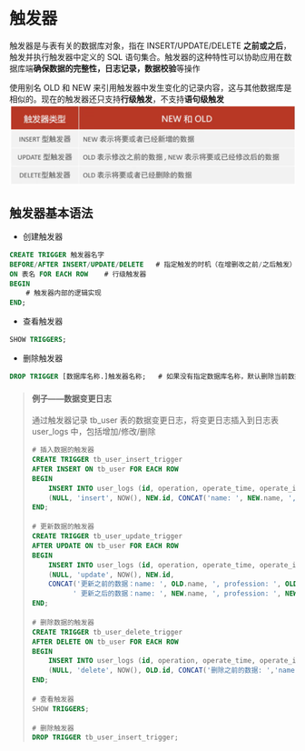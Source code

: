 # 触发器
触发器是与表有关的数据库对象，指在 INSERT/UPDATE/DELETE **之前或之后**，触发并执行触发器中定义的 SQL 语句集合。触发器的这种特性可以协助应用在数据库端**确保数据的完整性，日志记录，数据校验**等操作

使用别名 OLD 和 NEW 来引用触发器中发生变化的记录内容，这与其他数据库是相似的。现在的触发器还只支持**行级触发**，不支持**语句级触发**
<img src="图片库/5./不同类别触发器.png" width="800px">

## 触发器基本语法
- 创建触发器
```sql
CREATE TRIGGER 触发器名字
BEFORE/AFTER INSERT/UPDATE/DELETE   # 指定触发的时机（在增删改之前/之后触发）
ON 表名 FOR EACH ROW    # 行级触发器
BEGIN
    # 触发器内部的逻辑实现    
END;
```
- 查看触发器
```sql
SHOW TRIGGERS;
```
- 删除触发器
```sql
DROP TRIGGER [数据库名称.]触发器名称;   # 如果没有指定数据库名称，默认删除当前数据库的触发器
```

> #### 例子——数据变更日志
> 通过触发器记录 tb_user 表的数据变更日志，将变更日志插入到日志表 user_logs 中，包括增加/修改/删除
> ```sql
> # 插入数据的触发器
> CREATE TRIGGER tb_user_insert_trigger
> AFTER INSERT ON tb_user FOR EACH ROW
> BEGIN
>     INSERT INTO user_logs (id, operation, operate_time, operate_id, operate_params) VALUES
>     (NULL, 'insert', NOW(), NEW.id, CONCAT('name: ', NEW.name, ', profession: ', NEW.profession, ', age: ', NEW.age));
> END;
> 
> # 更新数据的触发器
> CREATE TRIGGER tb_user_update_trigger
> AFTER UPDATE ON tb_user FOR EACH ROW
> BEGIN
>     INSERT INTO user_logs (id, operation, operate_time, operate_id, operate_params) VALUES
>     (NULL, 'update', NOW(), NEW.id, 
>     CONCAT('更新之前的数据：name: ', OLD.name, ', profession: ', OLD.profession, ', age: ', OLD.age, 
>           ' 更新之后的数据：name: ', NEW.name, ', profession: ', NEW.profession, ', age: ', NEW.age));
> END;
> 
> # 删除数据的触发器
> CREATE TRIGGER tb_user_delete_trigger
> AFTER DELETE ON tb_user FOR EACH ROW
> BEGIN
>     INSERT INTO user_logs (id, operation, operate_time, operate_id, operate_params) VALUES
>     (NULL, 'delete', NOW(), OLD.id, CONCAT('删除之前的数据: ','name: ', OLD.name, ', profession: ', OLD.profession, ', age: ', OLD.age));
> END;
> 
> # 查看触发器
> SHOW TRIGGERS;
> 
> # 删除触发器
> DROP TRIGGER tb_user_insert_trigger;
> ```